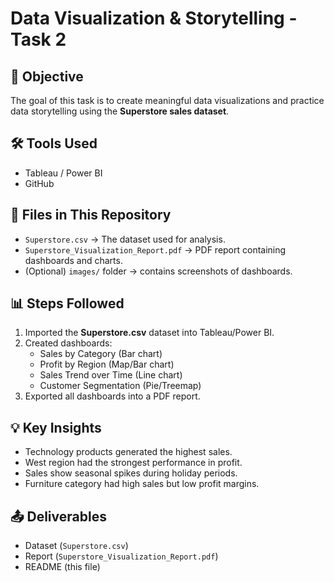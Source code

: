 # Data Visualization & Storytelling - Task 2 

## 📌 Objective
The goal of this task is to create meaningful data visualizations and practice data storytelling using the **Superstore sales dataset**.

## 🛠 Tools Used
- Tableau / Power BI
- GitHub

## 📂 Files in This Repository
- `Superstore.csv` → The dataset used for analysis.  
- `Superstore_Visualization_Report.pdf` → PDF report containing dashboards and charts.  
- (Optional) `images/` folder → contains screenshots of dashboards.  

## 📊 Steps Followed
1. Imported the **Superstore.csv** dataset into Tableau/Power BI.  
2. Created dashboards:  
   - Sales by Category (Bar chart)  
   - Profit by Region (Map/Bar chart)  
   - Sales Trend over Time (Line chart)  
   - Customer Segmentation (Pie/Treemap)  
3. Exported all dashboards into a PDF report.  

## 💡 Key Insights
- Technology products generated the highest sales.  
- West region had the strongest performance in profit.  
- Sales show seasonal spikes during holiday periods.  
- Furniture category had high sales but low profit margins.  

## 📤 Deliverables
- Dataset (`Superstore.csv`)  
- Report (`Superstore_Visualization_Report.pdf`)  
- README (this file)  

